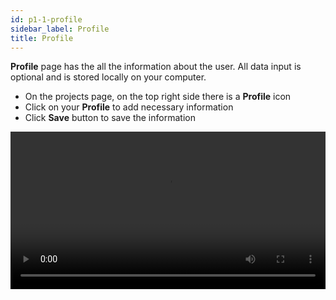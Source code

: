 ```yaml
---
id: p1-1-profile
sidebar_label: Profile
title: Profile
---
```


**Profile** page has the all the information about the user. All data input is optional and is stored locally on your computer.

- On the projects page, on the top right side there is a **Profile** icon
- Click on your **Profile** to add necessary information
- Click **Save** button to save the information



<video controls src="/assets/profile.mov" width="100%" type="video/mov"></video>
